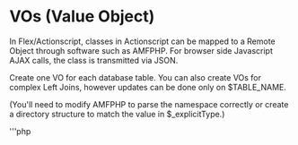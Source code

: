 # VOs (Value Object)

In Flex/Actionscript, classes in Actionscript can be mapped to a Remote Object through software such as AMFPHP.  For browser side Javascript AJAX calls, the class is transmitted via JSON.

Create one VO for each database table.  You can also create VOs for complex Left Joins, however updates can be done only on $TABLE_NAME.

(You'll need to modify AMFPHP to parse the namespace correctly or create a directory structure to match the value in $_explicitType.)


'''php
<?php
class ClassName extends DatabaseTemplate {

	var $_explicitType = "com.myNamespace.VO.ClassName";	// a Flex/Actionscript thing

	public static $TABLE_NAME = 'database_table_name';

	public static $CLASS_NAME = 'ClassName';				// must match class name above

	/**
	 * list all fields that can be updated here as strings
	 * generally you don't include the auto incremented primary key
	 */
	public static $fields = array (
		'field1',
		'field2',
	);
	
	protected static $keys = array (
			'name_of_primary_key' 
	);
	
	/**
	 * list in an array of strings the names of any fields you don't want run through html_entities
	 * before being included in the SQL query
	 */
	public static $_encode_exclude = null;

	/**
	 * list each field as a variable
	 */
	 public $name_of_primary_key;
	 public $field1;
	 public $field2;


	public function __construct($data = null) {
		parent::__construct ( $data );
	}
	
	/**
	 * add your specialized methods here, or use the standars ones in DatabaseTemplate
	 */
}
'''